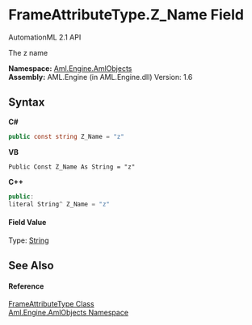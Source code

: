 # FrameAttributeType.Z_Name Field
AutomationML 2.1 API 

The z name

**Namespace:**&nbsp;<a href="N_Aml_Engine_AmlObjects">Aml.Engine.AmlObjects</a><br />**Assembly:**&nbsp;AML.Engine (in AML.Engine.dll) Version: 1.6

## Syntax

**C#**<br />
``` C#
public const string Z_Name = "z"
```

**VB**<br />
``` VB
Public Const Z_Name As String = "z"
```

**C++**<br />
``` C++
public:
literal String^ Z_Name = "z"
```


#### Field Value
Type: <a href="https://docs.microsoft.com/dotnet/api/system.string" target="_parent" rel="noopener noreferrer">String</a>

## See Also


#### Reference
<a href="T_Aml_Engine_AmlObjects_FrameAttributeType">FrameAttributeType Class</a><br /><a href="N_Aml_Engine_AmlObjects">Aml.Engine.AmlObjects Namespace</a><br />